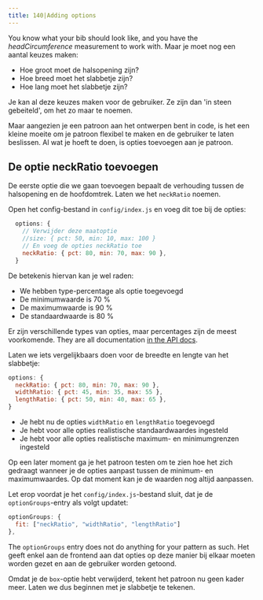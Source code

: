 ```yaml
---
title: 140|Adding options
---
```


You know what your bib should look like, and you have the *headCircumference* measurement to work with. Maar je moet nog een aantal keuzes maken:

 - Hoe groot moet de halsopening zijn?
 - Hoe breed moet het slabbetje zijn?
 - Hoe lang moet het slabbetje zijn?

Je kan al deze keuzes maken voor de gebruiker. Ze zijn dan 'in steen gebeiteld', om het zo maar te noemen.

Maar aangezien je een patroon aan het ontwerpen bent in code, is het een kleine moeite om je patroon flexibel te maken en de gebruiker te laten beslissen. Al wat je hoeft te doen, is opties toevoegen aan je patroon.

## De optie neckRatio toevoegen

De eerste optie die we gaan toevoegen bepaalt de verhouding tussen de halsopening en de hoofdomtrek. Laten we het `neckRatio` noemen.

Open het config-bestand in `config/index.js` en voeg dit toe bij de opties:

```js
  options: {
    // Verwijder deze maatoptie
    //size: { pct: 50, min: 10, max: 100 }
    // En voeg de opties neckRatio toe
    neckRatio: { pct: 80, min: 70, max: 90 }, 
  }
```

De betekenis hiervan kan je wel raden:

 - We hebben type-percentage als optie toegevoegd
 - De minimumwaarde is 70 %
 - De maximumwaarde is 90 %
 - De standaardwaarde is 80 %

<Note>

Er zijn verschillende types van opties, maar percentages zijn de meest voorkomende.
They are all documentation [in the API docs](/reference/api/config/#options).

</Note>

Laten we iets vergelijkbaars doen voor de breedte en lengte van het slabbetje:

```js
options: {
  neckRatio: { pct: 80, min: 70, max: 90 }, 
  widthRatio: { pct: 45, min: 35, max: 55 }, 
  lengthRatio: { pct: 50, min: 40, max: 65 }, 
}
```

 - Je hebt nu de opties `widthRatio` en `lengthRatio` toegevoegd
 - Je hebt voor alle opties realistische standaardwaardes ingesteld
 - Je hebt voor alle opties realistische maximum- en minimumgrenzen ingesteld

<Note>

Op een later moment ga je het patroon testen om te zien hoe het zich gedraagt wanneer je de opties aanpast tussen de minimum- en maximumwaardes. Op dat moment kan je de waarden nog altijd aanpassen.

</Note>

Let erop voordat je het `config/index.js`-bestand sluit, dat je de `optionGroups`-entry als volgt updatet:

```js
optionGroups: {
  fit: ["neckRatio", "widthRatio", "lengthRatio"]
},
```

<Note>

The `optionGroups` entry does not do anything for your pattern as such. 
Het geeft enkel aan de frontend aan dat opties op deze manier bij elkaar moeten worden gezet en aan de gebruiker worden getoond.

</Note>

Omdat je de `box`-optie hebt verwijderd, tekent het patroon nu geen kader meer. Laten we dus beginnen met je slabbetje te tekenen.
